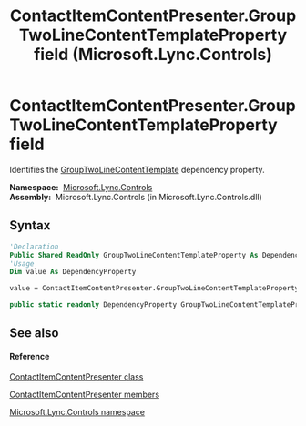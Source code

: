 ﻿---
title: ContactItemContentPresenter.GroupTwoLineContentTemplateProperty field (Microsoft.Lync.Controls)
TOCTitle: GroupTwoLineContentTemplateProperty field
ms:assetid: F:Microsoft.Lync.Controls.ContactItemContentPresenter.GroupTwoLineContentTemplateProperty_DI_3_UC_OCS14MrefLyncWPF
ms:mtpsurl: https://msdn.microsoft.com/en-us/library/microsoft.lync.controls.contactitemcontentpresenter.grouptwolinecontenttemplateproperty_di_3_uc_ocs14mreflyncwpf(v=office.15)
ms:contentKeyID: 48594857
ms.date: 07/28/2014
mtps_version: v=office.15
f1_keywords:
- Microsoft.Lync.Controls.ContactItemContentPresenter.GroupTwoLineContentTemplateProperty
dev_langs:
- CSharp
- JScript
- VB
- other
---

# ContactItemContentPresenter.GroupTwoLineContentTemplateProperty field

Identifies the [GroupTwoLineContentTemplate](contactitemcontentpresenter-grouptwolinecontenttemplate-property-microsoft-lync-controls_1.md) dependency property.

**Namespace:**  [Microsoft.Lync.Controls](microsoft-lync-controls-namespace_1.md)  
**Assembly:**  Microsoft.Lync.Controls (in Microsoft.Lync.Controls.dll)

## Syntax

``` vb
'Declaration
Public Shared ReadOnly GroupTwoLineContentTemplateProperty As DependencyProperty
'Usage
Dim value As DependencyProperty

value = ContactItemContentPresenter.GroupTwoLineContentTemplateProperty
```

``` csharp
public static readonly DependencyProperty GroupTwoLineContentTemplateProperty
```

## See also

#### Reference

[ContactItemContentPresenter class](contactitemcontentpresenter-class-microsoft-lync-controls_1.md)

[ContactItemContentPresenter members](contactitemcontentpresenter-members-microsoft-lync-controls_1.md)

[Microsoft.Lync.Controls namespace](microsoft-lync-controls-namespace_1.md)

